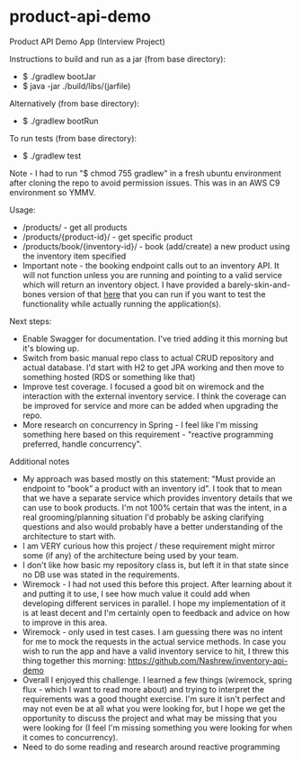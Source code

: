 # product-api-demo
Product API Demo App (Interview Project)

Instructions to build and run as a jar (from base directory):
  - $ ./gradlew bootJar
  - $ java -jar ./build/libs/(jarfile)

Alternatively (from base directory):
  - $ ./gradlew bootRun

To run tests (from base directory):
  - $ ./gradlew test

Note - I had to run "$ chmod 755 gradlew" in a fresh ubuntu environment after cloning the repo to avoid permission issues. This was in an AWS C9 environment so YMMV.

Usage:
  - /products/ - get all products
  - /products/{product-id}/ - get specific product
  - /products/book/{inventory-id}/ - book (add/create) a new product using the inventory item specified
  - Important note - the booking endpoint calls out to an inventory API. It will not function unless you are running and pointing to a valid service which will return an inventory object. I have provided a barely-skin-and-bones version of that [here](https://github.com/Nashrew/inventory-api-demo) that you can run if you want to test the functionality while actually running the application(s).

Next steps:
  - Enable Swagger for documentation. I've tried adding it this morning but it's blowing up.
  - Switch from basic manual repo class to actual CRUD repository and actual database. I'd start with H2 to get JPA working and then move to something hosted (RDS or something like that)
  - Improve test coverage. I focused a good bit on wiremock and the interaction with the external inventory service. I think the coverage can be improved for service and more can be added when upgrading the repo.
  - More research on concurrency in Spring - I feel like I'm missing something here based on this requirement - "reactive programming preferred, handle concurrency".

Additional notes
  - My approach was based mostly on this statement: "Must provide an endpoint to “book” a product with an inventory id". I took that to mean that we have a separate service which provides inventory details that we can use to book products. I'm not 100% certain that was the intent, in a real grooming/planning situation I'd probably be asking clarifying questions and also would probably have a better understanding of the architecture to start with.
  - I am VERY curious how this project / these requirement might mirror some (if any) of the architecture being used by your team. 
  - I don't like how basic my repository class is, but left it in that state since no DB use was stated in the requirements.
  - Wiremock - I had not used this before this project. After learning about it and putting it to use, I see how much value it could add when developing different services in parallel. I hope my implementation of it is at least decent and I'm certainly open to feedback and advice on how to improve in this area.
  - Wiremock - only used in test cases. I am guessing there was no intent for me to mock the requests in the actual service methods. In case you wish to run the app and have a valid inventory service to hit, I threw this thing together this morning: https://github.com/Nashrew/inventory-api-demo
  - Overall I enjoyed this challenge. I learned a few things (wiremock, spring flux - which I want to read more about) and trying to interpret the requirements was a good thought exercise. I'm sure it isn't perfect and may not even be at all what you were looking for, but I hope we get the opportunity to discuss the project and what may be missing that you were looking for (I feel I'm missing something you were looking for when it comes to concurrency).
  - Need to do some reading and research around reactive programming
